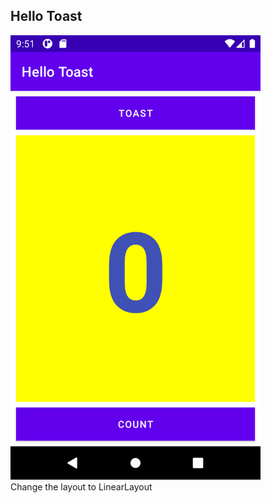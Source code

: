 ## Hello Toast
<img src="Task2_LinearLayout.png" width="400">
  
  <figcaption>Change the layout to LinearLayout<figcaption>



